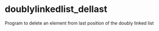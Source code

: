 # doublylinkedlist_dellast
Program to delete an element from last position of the  doubly linked list
